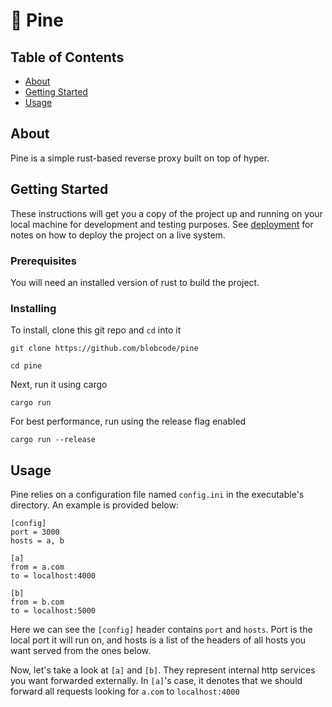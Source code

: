 # 🌲 Pine

## Table of Contents

- [About](#about)
- [Getting Started](#getting_started)
- [Usage](#usage)

## About <a name = "about"></a>

Pine is a simple rust-based reverse proxy built on top of hyper.

## Getting Started <a name = "getting_started"></a>

These instructions will get you a copy of the project up and running on your local machine for development and testing purposes. See [deployment](#deployment) for notes on how to deploy the project on a live system.

### Prerequisites

You will need an installed version of rust to build the project.

### Installing

To install, clone this git repo and `cd` into it

```
git clone https://github.com/blobcode/pine
```
```
cd pine
```
Next, run it using cargo
```
cargo run
```
For best performance, run using the release flag enabled
```
cargo run --release
```

## Usage <a name = "usage"></a>

Pine relies on a configuration file named `config.ini` in the executable's directory. An example is provided below:
```
[config]
port = 3000
hosts = a, b

[a]
from = a.com
to = localhost:4000

[b]
from = b.com
to = localhost:5000
```
Here we can see the `[config]` header contains `port` and `hosts`. Port is the local port it will run on, and hosts is a list of the headers of all hosts you want served from the ones below.

Now, let's take a look at `[a]` and `[b]`. They represent internal http services you want forwarded externally. In `[a]`'s case, it denotes that we should forward all requests looking for `a.com` to `localhost:4000`